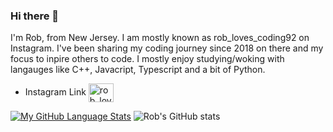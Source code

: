 ### Hi there 👋

I'm Rob, from New Jersey. I am mostly known as rob_loves_coding92 on Instagram. I've been sharing my coding journey since 2018 on there and my focus to inpire others to code. I mostly enjoy studying/woking with langauges like C++, Javacript, Typescript and a bit of Python. 

 * Instagram Link <a href="https://instagram.com/rob_loves_coding92" target="blank"><img align="center" src="https://raw.githubusercontent.com/rahuldkjain/github-profile-readme-generator/master/src/images/icons/Social/instagram.svg" alt="rob_loves_coding92" height="30" width="40" /></a>


[![My GitHub Language Stats](https://github-readme-stats.vercel.app/api/top-langs/?username=coding4life92&langs_count=5&theme=tokyonight)]() ![Rob's GitHub stats](https://github-readme-stats.vercel.app/api?username=coding4life92&theme=dark_icons=true)


